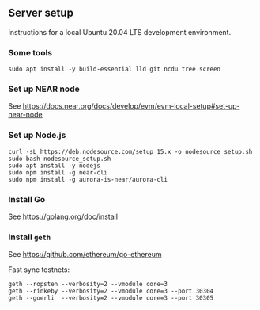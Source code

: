 ## Server setup

Instructions for a local Ubuntu 20.04 LTS development environment.

### Some tools

    sudo apt install -y build-essential lld git ncdu tree screen

### Set up NEAR node

See
https://docs.near.org/docs/develop/evm/evm-local-setup#set-up-near-node

### Set up Node.js

    curl -sL https://deb.nodesource.com/setup_15.x -o nodesource_setup.sh
    sudo bash nodesource_setup.sh
    sudo apt install -y nodejs
    sudo npm install -g near-cli
    sudo npm install -g aurora-is-near/aurora-cli


### Install Go

See https://golang.org/doc/install

### Install `geth`

See https://github.com/ethereum/go-ethereum

Fast sync testnets:

    geth --ropsten --verbosity=2 --vmodule core=3
    geth --rinkeby --verbosity=2 --vmodule core=3 --port 30304
    geth --goerli  --verbosity=2 --vmodule core=3 --port 30305
